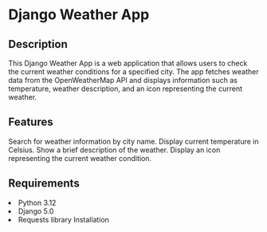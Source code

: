 
<h1>Django Weather App</h1>
<h2>Description</h2>
This Django Weather App is a web application that allows users to check the current weather conditions for a specified city. The app fetches weather data from the OpenWeatherMap API and displays information such as temperature, weather description, and an icon representing the current weather.

<h2>Features</h2>
Search for weather information by city name.
Display current temperature in Celsius.
Show a brief description of the weather.
Display an icon representing the current weather condition.

<h2>Requirements</h2>
<li>Python 3.12</li>
<li>Django 5.0</li>
<li>Requests library
Installation</li>
